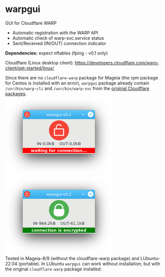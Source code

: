 # warpgui
GUI for Cloudflare WARP  
  
+ Automatic registration with the WARP API
+ Automatic check of warp-svc.service status
+ Sent/Received (IN/OUT) connection indicator
  
**Dependencies:** expect nftables (fping - v0.1 only)

Cloudflare (Linux desktop client): https://developers.cloudflare.com/warp-client/get-started/linux/

Since there are no `cloudflare-warp` package for Mageia (the rpm package for Centos is installed with an error), `warpgui` package already contain `/usr/bin/warp-cli` and `/usr/bin/warp-svc` from the [original Cloudflare packages](https://pkg.cloudflareclient.com/packages/cloudflare-warp).  
![](https://github.com/AKotov-dev/warpgui/blob/main/ScreenShots/warpgui-11.png) ![](https://github.com/AKotov-dev/warpgui/blob/main/ScreenShots/warpgui-12.png)  
Tested in Mageia-8/9 (without the cloudflare-warp package) and LUbuntu-22.04 (portable). In LUbuntu `warpgui` can work without installation, but with the original `cloudflare-warp` package installed.
